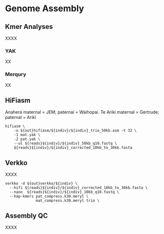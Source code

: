 # Genome Assembly
## Kmer Analyses
XXXX
### YAK
XX

### Merqury
XX

## HiFiasm
Anahera maternal = JEM; paternal = Waihopai. Te Ariki maternal = Gertrude; paternal = Ariki
```
hifiasm \
    -o ${out}hifiasm/${indiv}/${indiv}_trio_50kb.asm -t 32 \
    -1 mat.yak \
    -2 pat.yak \
    --ul ${reads}${indiv}/${indiv}_50kb_q10.fastq \
    ${reads}${indiv}/${indiv}_corrected_10kb_to_30kb.fasta
```

## Verkko
XXXX
```
verkko -d ${out}verkko/${indiv} \
  --hifi ${reads}${indiv}/${indiv}_corrected_10kb_to_30kb.fasta \
  --nano  ${reads}${indiv}/${indiv}_10kb_q10.fastq \
  --hap-kmers pat_compress.k30.meryl \
              mat_compress.k30.meryl trio \
```

## Assembly QC
XXXX